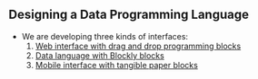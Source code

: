 ## Designing a Data Programming Language

- We are developing three kinds of interfaces:
    1. [Web interface with drag and drop programming blocks](index.html)
    2. [Data language with Blockly blocks](./interface/blockly/blockly.html)
    3. [Mobile interface with tangible paper blocks](./interface/tangible/tangible.html) 